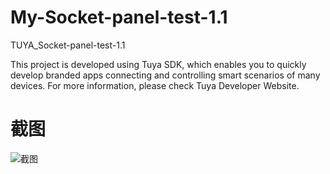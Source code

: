 # My-Socket-panel-test-1.1
TUYA_Socket-panel-test-1.1

This project is developed using Tuya SDK, which enables you to quickly develop branded apps connecting and controlling smart scenarios of many devices. For more information, please check Tuya Developer Website.

# 截图
![截图]( https://github.com/wei565831866/My-Socket-panel-test-1.1/blob/master/minicode-1.1/Socket-panel%402x.png"截图")
